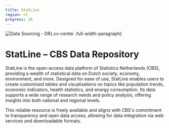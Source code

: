 ```yaml
---
title: StatLine
region: nl
progress: 20
---
```


![Data Sourcing - DR](/images/data-sourcing-dr.jpg){.cv-center .full-width-paragraph}


# StatLine – CBS Data Repository

StatLine is the open-access data platform of Statistics Netherlands (CBS), providing a wealth of statistical data on Dutch society, economy, environment, and more. Designed for ease of use, StatLine enables users to create customised tables and visualisations on topics like population trends, economic indicators, health statistics, and energy consumption. Its data supports a wide range of research needs and policy analysis, offering insights into both national and regional levels.

This reliable resource is freely available and aligns with CBS's commitment to transparency and open data access, allowing for data integration via web services and downloadable formats.

